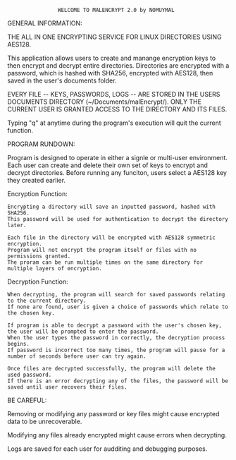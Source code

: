                     WELCOME TO MALENCRYPT 2.0 by NOMUYMAL


GENERAL INFORMATION:

THE ALL IN ONE ENCRYPTING SERVICE FOR LINUX DIRECTORIES USING AES128.

This application allows users to create and manange encryption keys to then encrypt and decrypt entire directories.
Directories are encrypted with a password, which is hashed with SHA256, encrypted with AES128, then saved in the user's documents folder.

EVERY FILE -- KEYS, PASSWORDS, LOGS --  ARE STORED IN THE USERS DOCUMENTS DIRECTORY (~/Documents/malEncrypt/).
ONLY THE CURRENT USER IS GRANTED ACCESS TO THE DIRECTORY AND ITS FILES.

Typing "q" at anytime during the program's execution will quit the current function.


PROGRAM RUNDOWN:

Program is designed to operate in either a signle or multi-user environment.
Each user can create and delete their own set of keys to encrypt and decrypt directories.
Before running any funciton, users select a AES128 key they created earlier. 


Encryption Function:

    Encrypting a directory will save an inputted password, hashed with SHA256. 
    This password will be used for authentication to decrypt the directory later.

    Each file in the directory will be encrypted with AES128 symmetric encryption.
    Program will not encrypt the program itself or files with no permissions granted. 
    The proram can be run multiple times on the same directory for multiple layers of encryption.


Decryption Function:

    When decrypting, the program will search for saved passwords relating to the current directory.
    If none are found, user is given a choice of passwords which relate to the chosen key.

    If program is able to decrypt a password with the user's chosen key, the user will be prompted to enter the password.
    When the user types the password in correctly, the decryption process begins.
    If password is incorrect too many times, the program will pause for a number of seconds before user can try again.

    Once files are decrypted successfully, the program will delete the used password.
    If there is an error decrypting any of the files, the password will be saved until user recovers their files. 


BE CAREFUL:

Removing or modifying any password or key files might cause encrypted data to be unrecoverable.

Modifying any files already encrypted might cause errors when decrypting.

Logs are saved for each user for audditing and debugging purposes.
